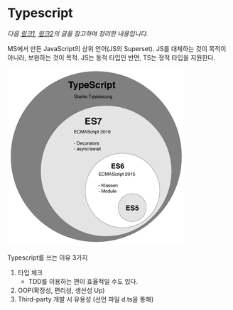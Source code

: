 # Typescript

*다음 [링크1](https://mygumi.tistory.com/210), [링크2](https://typescript-kr.github.io/)의 글을 참고하여 정리한 내용입니다.*



MS에서 만든 JavaScript의 상위 언어(JS의 Superset). JS를 대체하는 것이 목적이 아니라, 보완하는 것이 목적. JS는 동적 타입인 반면, TS는 정적 타입을 지원한다.

![typescript1](./img/typescript1.png)

Typescript를 쓰는 이유 3가지

1. 타입 체크
   - TDD를 이용하는 편이 효율적일 수도 있다.
2. OOP(확장성, 편리성, 생산성 Up)
3. Third-party 개발 시 유용성 (선언 파일 d.ts을 통해)



